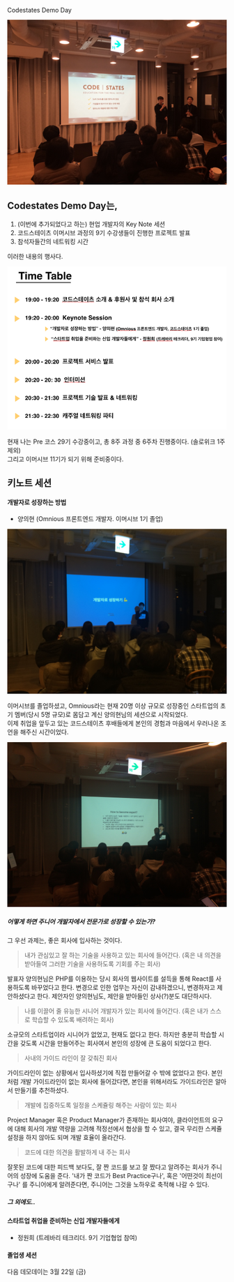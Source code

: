 Codestates Demo Day  

<img src="../img/2019-01-23-코드스테이츠데모데이후기/01_intro.jpg" alt="image: intro" />

## Codestates Demo Day는,
1. (이번에 추가되었다고 하는) 현업 개발자의 Key Note 세션
2. 코드스테이츠 이머시브 과정의 9기 수강생들이 진행한 프로젝트 발표
3. 참석자들간의 네트워킹 시간

이러한 내용의 행사다.  

<img src="../img/2019-01-23-코드스테이츠데모데이후기/timetable.png" alt="image: time table" />

현재 나는 Pre 코스 29기 수강중이고, 총 8주 과정 중 6주차 진행중이다. (솔로위크 1주 제외)  
그리고 이머시브 11기가 되기 위해 준비중이다.

## 키노트 세션
#### 개발자로 성장하는 방법
- 양의현 (Omnious 프론트엔드 개발자. 이머시브 1기 졸업)  
<img src="../img/2019-01-23-코드스테이츠데모데이후기/02-1.jpg" alt="starting presentation" />

이머시브를 졸업하셨고, Omnious라는 현재 20명 이상 규모로 성장중인 스타트업의 초기 멤버(당시 5명 규모)로 몸담고 계신 양의현님의 세션으로 시작되었다.  
이제 취업을 앞두고 있는 코드스테이츠 후배들에게 본인의 경험과 마음에서 우러나온 조언을 해주신 시간이었다.

<img src="../img/2019-01-23-코드스테이츠데모데이후기/02-2.jpg" alt="starting presentation" />

##### 어떻게 하면 주니어 개발자에서 전문가로 성장할 수 있는가?

그 우선 과제는, 좋은 회사에 입사하는 것이다.

> 내가 관심있고 잘 하는 기술을 사용하고 있는 회사에 들어간다. (혹은 내 의견을 받아들여 그러한 기술을 사용하도록 기회를 주는 회사)

발표자 양의현님은 PHP를 이용하는 당시 회사의 웹사이트를 설득을 통해 React를 사용하도록 바꾸었다고 한다. 변경으로 인한 업무는 자신이 감내하겠으니, 변경하자고 제안하셨다고 한다. 제안자인 양의현님도, 제안을 받아들인 상사(?)분도 대단하시다.

> 나를 이끌어 줄 유능한 시니어 개발자가 있는 회사에 들어간다. (혹은 내가 스스로 학습할 수 있도록 배려하는 회사)

소규모의 스타트업이라 시니어가 없었고, 현재도 없다고 한다. 하지만 충분히 학습할 시간을 갖도록 시간을 만들어주는 회사여서 본인의 성장에 큰 도움이 되었다고 한다.

> 사내의 가이드 라인이 잘 갖춰진 회사

가이드라인이 없는 상황에서 입사하셨기에 직접 만들어갈 수 밖에 없었다고 한다. 본인처럼 개발 가이드라인이 없는 회사에 들어갔다면, 본인을 위해서라도 가이드라인은 알아서 만들기를 추천하셨다.

> 개발에 집중하도록 일정을 스케쥴링 해주는 사람이 있는 회사

Project Manager 혹은 Product Manager가 존재하는 회사여야, 클라이언트의 요구에 대해 회사의 개발 역량을 고려해 적정선에서 협상을 할 수 있고, 결국 무리한 스케쥴 설정을 하지 않아도 되며 개발 효율이 올라간다.

> 코드에 대한 의견을 활발하게 내 주는 회사

잘못된 코드에 대한 피드백 보다도, 잘 짠 코드를 보고 잘 짰다고 알려주는 회사가 주니어의 성장에 도움을 준다. '내가 짠 코드가 Best Practice구나', 혹은 '어떤것이 최선이구나' 를 주니어에게 알려준다면, 주니어는 그것을 노하우로 축적해 나갈 수 있다.


##### 그 외에도..


#### 스타트업 취업을 준비하는 신입 개발자들에게
- 정원희 (트레바리 테크리더. 9기 기업협업 참여)  


#### 졸업생 세션







다음 데모데이는 3월 22일 (금)